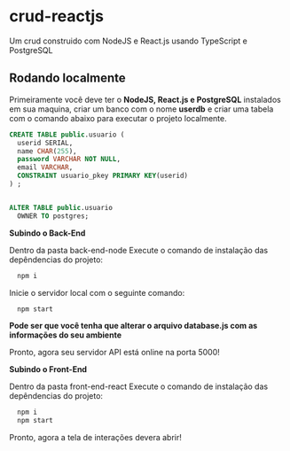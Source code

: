 # crud-reactjs

Um crud construido com NodeJS e React.js usando TypeScript e PostgreSQL

## Rodando localmente



Primeiramente você deve ter o **NodeJS, React.js e PostgreSQL** instalados em sua maquina, criar um banco com o nome **userdb** e criar uma tabela com o comando abaixo para executar o projeto localmente.


```sql
CREATE TABLE public.usuario (
  userid SERIAL,
  name CHAR(255),
  password VARCHAR NOT NULL,
  email VARCHAR,
  CONSTRAINT usuario_pkey PRIMARY KEY(userid)
) ;


ALTER TABLE public.usuario
  OWNER TO postgres;
```


**Subindo o Back-End**

Dentro da pasta back-end-node Execute o comando de instalação das depêndencias do projeto:

```bash
  npm i
```
Inicie o servidor local com o seguinte comando:

```bash
  npm start
```

**Pode ser que você tenha que alterar o arquivo database.js com as informações do seu ambiente**

Pronto, agora seu servidor API está online na porta 5000!

**Subindo o  Front-End**

Dentro da pasta front-end-react Execute o comando de instalação das depêndencias do projeto:

```bash
  npm i
  npm start
```

Pronto, agora a tela de interações devera abrir!


